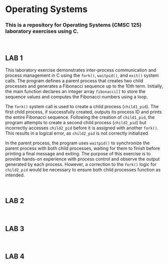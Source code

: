 # Operating Systems

### This is a repository for Operating Systems (CMSC 125) laboratory exercises using C.

<br>

## LAB 1
This laboratory exercise demonstrates inter-process communication and process management in C using the `fork()`, `waitpid()`, and `exit()` system calls. The program defines a parent process that creates two child processes and generates a Fibonacci sequence up to the 10th term. Initially, the main function declares an integer array `fibonacci[]` to store the sequence values and computes the Fibonacci numbers using a loop.

The `fork()` system call is used to create a child process (`child1_pid`). The first child process, if successfully created, outputs its process ID and prints the entire Fibonacci sequence. Following the creation of `child1_pid`, the program attempts to create a second child process (`child2_pid`) but incorrectly accesses `child2_pid` before it is assigned with another `fork()`. This results in a logical error, as `child2_pid` is not correctly initialized.

In the parent process, the program uses `waitpid()` to synchronize the parent process with both child processes, waiting for them to finish before printing a final message and exiting. The purpose of this exercise is to provide hands-on experience with process control and observe the output generated by each process. However, a correction to the `fork()` logic for `child2_pid` would be necessary to ensure both child processes function as intended.

<br>

## LAB 2


<br>

## LAB 3


<br>

## LAB 4

